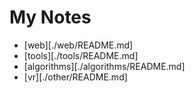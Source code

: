 # My Notes

* [web][./web/README.md]
* [tools][./tools/README.md]
* [algorithms][./algorithms/README.md]
* [vr][./other/README.md]
